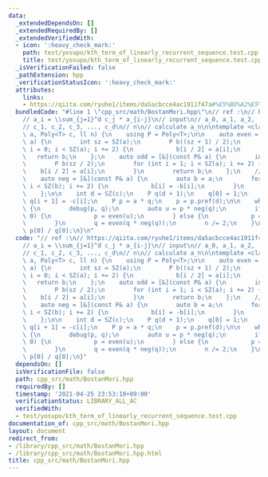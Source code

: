 ```yaml
---
data:
  _extendedDependsOn: []
  _extendedRequiredBy: []
  _extendedVerifiedWith:
  - icon: ':heavy_check_mark:'
    path: test/yosupo/kth_term_of_linearly_recurrent_sequence.test.cpp
    title: test/yosupo/kth_term_of_linearly_recurrent_sequence.test.cpp
  _isVerificationFailed: false
  _pathExtension: hpp
  _verificationStatusIcon: ':heavy_check_mark:'
  attributes:
    links:
    - https://qiita.com/ryuhe1/items/da5acbcce4ac1911f47a#%E5%BD%A2%E5%BC%8F%E7%9A%84%E3%81%B9%E3%81%8D%E7%B4%9A%E6%95%B0
  bundledCode: "#line 1 \"cpp_src/math/BostanMori.hpp\"\n// ref :\n// https://qiita.com/ryuhe1/items/da5acbcce4ac1911f47a#%E5%BD%A2%E5%BC%8F%E7%9A%84%E3%81%B9%E3%81%8D%E7%B4%9A%E6%95%B0\n\
    // a_i = \\sum_{j=1}^d c_j * a_{i-j}\n// input\n// a_0, a_1, a_2, ..., a_{d-1}\n\
    // c_1, c_2, c_3, ..., c_d\n// n\n// calculate a_n\n\ntemplate <class T>\nT bostan_mori(Poly<T>\
    \ a, Poly<T> c, ll n) {\n    using P = Poly<T>;\n\n    auto even = [&](const P&\
    \ a) {\n        int sz = SZ(a);\n        P b((sz + 1) / 2);\n        for (int\
    \ i = 0; i < SZ(a); i += 2) {\n            b[i / 2] = a[i];\n        }\n     \
    \   return b;\n    };\n    auto odd = [&](const P& a) {\n        int sz = SZ(a);\n\
    \        P b(sz / 2);\n        for (int i = 1; i < SZ(a); i += 2) {\n        \
    \    b[i / 2] = a[i];\n        }\n        return b;\n    };\n    // a(x) -> a(-x)\n\
    \    auto neg = [&](const P& a) {\n        auto b = a;\n        for (int i = 1;\
    \ i < SZ(b); i += 2) {\n            b[i] = -b[i];\n        }\n        return b;\n\
    \    };\n\n    int d = SZ(c);\n    P q(d + 1);\n    q[0] = 1;\n    rep(i, SZ(c))\
    \ q[i + 1] = -c[i];\n    P p = a * q;\n    p = p.pref(d);\n\n    while (n > 0)\
    \ {\n        debug(p, q);\n        auto u = p * neg(q);\n        if (n % 2 ==\
    \ 0) {\n            p = even(u);\n        } else {\n            p = odd(u);\n\
    \        }\n        q = even(q * neg(q));\n        n /= 2;\n    }\n    return\
    \ p[0] / q[0];\n}\n"
  code: "// ref :\n// https://qiita.com/ryuhe1/items/da5acbcce4ac1911f47a#%E5%BD%A2%E5%BC%8F%E7%9A%84%E3%81%B9%E3%81%8D%E7%B4%9A%E6%95%B0\n\
    // a_i = \\sum_{j=1}^d c_j * a_{i-j}\n// input\n// a_0, a_1, a_2, ..., a_{d-1}\n\
    // c_1, c_2, c_3, ..., c_d\n// n\n// calculate a_n\n\ntemplate <class T>\nT bostan_mori(Poly<T>\
    \ a, Poly<T> c, ll n) {\n    using P = Poly<T>;\n\n    auto even = [&](const P&\
    \ a) {\n        int sz = SZ(a);\n        P b((sz + 1) / 2);\n        for (int\
    \ i = 0; i < SZ(a); i += 2) {\n            b[i / 2] = a[i];\n        }\n     \
    \   return b;\n    };\n    auto odd = [&](const P& a) {\n        int sz = SZ(a);\n\
    \        P b(sz / 2);\n        for (int i = 1; i < SZ(a); i += 2) {\n        \
    \    b[i / 2] = a[i];\n        }\n        return b;\n    };\n    // a(x) -> a(-x)\n\
    \    auto neg = [&](const P& a) {\n        auto b = a;\n        for (int i = 1;\
    \ i < SZ(b); i += 2) {\n            b[i] = -b[i];\n        }\n        return b;\n\
    \    };\n\n    int d = SZ(c);\n    P q(d + 1);\n    q[0] = 1;\n    rep(i, SZ(c))\
    \ q[i + 1] = -c[i];\n    P p = a * q;\n    p = p.pref(d);\n\n    while (n > 0)\
    \ {\n        debug(p, q);\n        auto u = p * neg(q);\n        if (n % 2 ==\
    \ 0) {\n            p = even(u);\n        } else {\n            p = odd(u);\n\
    \        }\n        q = even(q * neg(q));\n        n /= 2;\n    }\n    return\
    \ p[0] / q[0];\n}"
  dependsOn: []
  isVerificationFile: false
  path: cpp_src/math/BostanMori.hpp
  requiredBy: []
  timestamp: '2021-04-25 23:53:18+09:00'
  verificationStatus: LIBRARY_ALL_AC
  verifiedWith:
  - test/yosupo/kth_term_of_linearly_recurrent_sequence.test.cpp
documentation_of: cpp_src/math/BostanMori.hpp
layout: document
redirect_from:
- /library/cpp_src/math/BostanMori.hpp
- /library/cpp_src/math/BostanMori.hpp.html
title: cpp_src/math/BostanMori.hpp
---
```

